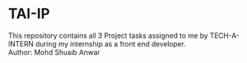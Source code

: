 # TAI-IP
This repository contains all 3 Project tasks assigned to me by TECH-A-INTERN during my internship as a front end developer.
<br>
Author: Mohd Shuaib Anwar 

